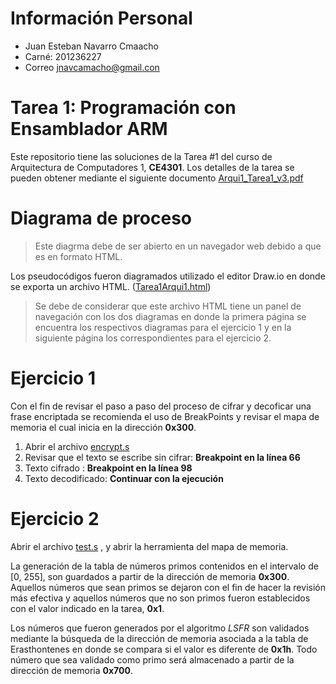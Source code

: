 # Información Personal
 - Juan Esteban Navarro Cmaacho 
 - Carné: 201236227
 - Correo jnavcamacho@gmail.con


# Tarea 1: Programación con Ensamblador ARM

Este repositorio tiene las soluciones de la Tarea #1 del curso de Arquitectura de Computadores 1, **CE4301**. Los detalles de la tarea se pueden obtener mediante el siguiente documento [Arqui1_Tarea1_v3.pdf](https://github.com/CURSOS-TEC/ARMTarea1/blob/master/Arqui1_Tarea1_v3.pdf "Arqui1_Tarea1_v3.pdf")

# Diagrama de proceso
> Este diagrma debe de ser abierto en un navegador web debido a que es en formato HTML.

Los pseudocódigos fueron diagramados utilizado el editor Draw.io en donde se exporta un archivo HTML. ([Tarea1Arqui1.html](https://github.com/CURSOS-TEC/ARMTarea1/blob/master/Tarea1Arqui1.html "Tarea1Arqui1.html"))

> Se debe de considerar que este archivo HTML tiene un panel de navegación con los dos diagramas  en donde  la primera página se encuentra los respectivos diagramas para el ejercicio 1 y en la siguiente página los correspondientes para el ejercicio 2. 

# Ejercicio 1

Con el fin de revisar el paso a paso del proceso de cifrar y decoficar una frase encriptada se recomienda el uso de BreakPoints y revisar el mapa de memoria el cual inicia en la dirección **0x300**.

 1. Abrir el archivo [encrypt.s](https://github.com/CURSOS-TEC/ARMTarea1/blob/master/encrypt.s "encrypt.s")
 2. Revisar que el texto se escribe sin cifrar: **Breakpoint en la línea 66**
 3. Texto cifrado : **Breakpoint en la línea  98**
 4. Texto decodificado:  **Continuar con la ejecución**

# Ejercicio 2

Abrir el archivo [test.s](https://github.com/CURSOS-TEC/ARMTarea1/blob/master/test.s "test.s") , y abrir la herramienta del mapa de memoria.

La generación de la tabla de números primos contenidos en el intervalo de  [0, 255], son guardados a partir de la dirección de memoria **0x300**. Aquellos números que sean primos se dejaron con el fin de hacer la revisión más efectiva y aquellos números que no son primos fueron establecidos con el valor indicado en la tarea, **0x1**.

Los números que fueron generados por el algoritmo *LSFR* son validados mediante la búsqueda de la dirección de memoria asociada a la tabla de Erasthontenes en donde se compara si el valor es diferente de  **0x1h**. 
Todo número que sea validado como primo será almacenado a partir de la dirección de memoria  **0x700**.
